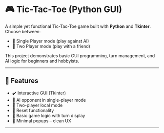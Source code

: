 # 🎮 Tic-Tac-Toe (Python GUI)

A simple yet functional Tic-Tac-Toe game built with **Python** and **Tkinter**. Choose between:
- 👤 Single Player mode (play against AI)
- 👥 Two Player mode (play with a friend)

This project demonstrates basic GUI programming, turn management, and AI logic for beginners and hobbyists.

---

## 🧰 Features

- ✔️ Interactive GUI (Tkinter)
- 🤖 AI opponent in single-player mode
- 👯 Two-player local mode
- 🔁 Reset functionality
- 🧠 Basic game logic with turn display
- 🧼 Minimal popups – clean UX

---
